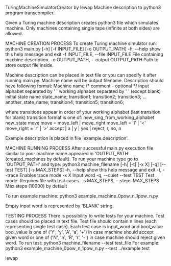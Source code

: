 TuringMachineSimulatorCreator by lewap
Machine description to python3 program transcompiler.

Given a Turing machine description creates python3 file which simulates machine.
Only machines containing single tape (infinite at both sides) are allowed.

MACHINE CREATION PROCESS
To create Turing machine simulator run:
    python3 main.py [-h] [-f INPUT_FILE] [-o OUTPUT_PATH]
        -h, --help            show this help message and exit
        -f INPUT_FILE, --file INPUT_FILE
                              File containing machine description.
        -o OUTPUT_PATH, --output OUTPUT_PATH
                              Path to store output file inside.


Machine description can be placed in text file or you can specify it after running main.py.
Machine name will be output filename.
Description should have following format:
Machine name
/* comment - optional */
input alphabet separated by ' '
working alphabet separated by ' ' (except blank)
initial state name
state_name; transition1; transition2; transition3; ...
another_state_name; transition4; transition5; transition6;

where transitions appear in order of your working alphabet (last transition for blank)
transition format is one of:
new_sing_from_working_alphabet new_state move
    move = move_left | move_right
    move_left = 'l' | '<'
    move_right = 'r' | '>'
accept | a | y | yes | reject, r, no, n

Example description is placed in file 'example.description'.

MACHINE RUNNING PROCESS
After successful main.py execution file similar to your machine name appeared in 'OUTPUT_PATH' (created_machines by default).
To run your machine type go to 'OUTPUT_PATH' and type:
    python3 machine_filename [-h] [-t] [-x X] [-q] [--test TEST] [-s MAX_STEPS]
      -h, --help            show this help message and exit
      -t, --trace           Enables trace mode
      -x X                  Input word
      -q, --quiet
      --test TEST           Test mode. Requires file with test cases.
      -s MAX_STEPS, --steps MAX_STEPS
                            Max steps (10000) by default

To run example machine:
    python3 example_machine_0pow_n_1pow_n.py

Empty input word is represented by 'BLANK' string.

TESTING PROCESS
There is possibility to write tests for your machine. Test cases should be placed in text file.
Test file should contain n lines (each representing single test case).
Each test case is input_word and bool_value
bool_value is one of ('Y', 'y', 'A', 'a', '+') in case machine should accept given word or one of ('N', 'n', 'R', 'r', '-') in case machine should reject given word.
To run test:
    python3 machine_filename --test test_file
For example:
    python3 example_machine_0pow_n_1pow_n.py --test ../example.test


lewap